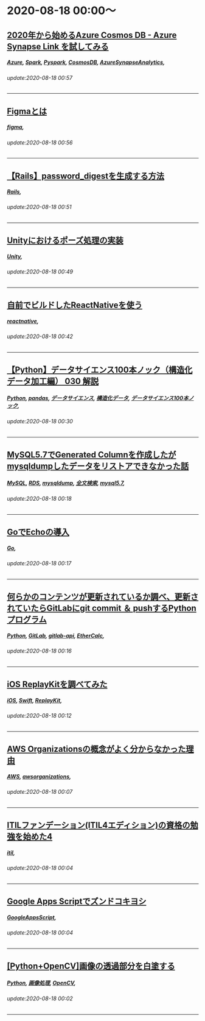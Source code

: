 # 2020-08-18 00:00～
## [2020年から始めるAzure Cosmos DB - Azure Synapse Link を試してみる](https://qiita.com/ymasaoka/items/3caac5045f0e5349504f)
##### [Azure](https://qiita.com/tags/Azure), [Spark](https://qiita.com/tags/Spark), [Pyspark](https://qiita.com/tags/Pyspark), [CosmosDB](https://qiita.com/tags/CosmosDB), [AzureSynapseAnalytics](https://qiita.com/tags/AzureSynapseAnalytics), 
###### update:2020-08-18 00:57
---
## [Figmaとは](https://qiita.com/kotatsufujiwara/items/763d1b4bc9c716a92e41)
##### [figma](https://qiita.com/tags/figma), 
###### update:2020-08-18 00:56
---
## [【Rails】password_digestを生成する方法](https://qiita.com/someone7140/items/07805075ecd6c371289e)
##### [Rails](https://qiita.com/tags/Rails), 
###### update:2020-08-18 00:51
---
## [Unityにおけるポーズ処理の実装](https://qiita.com/Gueze/items/7a6cfb2190f96d34f96c)
##### [Unity](https://qiita.com/tags/Unity), 
###### update:2020-08-18 00:49
---
## [自前でビルドしたReactNativeを使う](https://qiita.com/abeyuya/items/12fd758ed0c9c3d46199)
##### [reactnative](https://qiita.com/tags/reactnative), 
###### update:2020-08-18 00:42
---
## [【Python】データサイエンス100本ノック（構造化データ加工編） 030 解説](https://qiita.com/TosakaNaoya/items/473d95be3b565b65ec79)
##### [Python](https://qiita.com/tags/Python), [pandas](https://qiita.com/tags/pandas), [データサイエンス](https://qiita.com/tags/データサイエンス), [構造化データ](https://qiita.com/tags/構造化データ), [データサイエンス100本ノック](https://qiita.com/tags/データサイエンス100本ノック), 
###### update:2020-08-18 00:30
---
## [MySQL5.7でGenerated Columnを作成したがmysqldumpしたデータをリストアできなかった話](https://qiita.com/k-onoda/items/6631ab27d5e98dad0ef1)
##### [MySQL](https://qiita.com/tags/MySQL), [RDS](https://qiita.com/tags/RDS), [mysqldump](https://qiita.com/tags/mysqldump), [全文検索](https://qiita.com/tags/全文検索), [mysql5.7](https://qiita.com/tags/mysql5.7), 
###### update:2020-08-18 00:18
---
## [GoでEchoの導入](https://qiita.com/yamaken/items/0bdb31f8b2a73b0fb403)
##### [Go](https://qiita.com/tags/Go), 
###### update:2020-08-18 00:17
---
## [何らかのコンテンツが更新されているか調べ、更新されていたらGitLabにgit commit ＆ pushするPythonプログラム](https://qiita.com/kanedaq/items/1f7e294b147a348fbe7e)
##### [Python](https://qiita.com/tags/Python), [GitLab](https://qiita.com/tags/GitLab), [gitlab-api](https://qiita.com/tags/gitlab-api), [EtherCalc](https://qiita.com/tags/EtherCalc), 
###### update:2020-08-18 00:16
---
## [iOS ReplayKitを調べてみた](https://qiita.com/shima0215/items/0569260918e6fae7f863)
##### [iOS](https://qiita.com/tags/iOS), [Swift](https://qiita.com/tags/Swift), [ReplayKit](https://qiita.com/tags/ReplayKit), 
###### update:2020-08-18 00:12
---
## [AWS Organizationsの概念がよく分からなかった理由](https://qiita.com/Romimi__2020/items/0c3ed0900e5cf3bf14ef)
##### [AWS](https://qiita.com/tags/AWS), [awsorganizations](https://qiita.com/tags/awsorganizations), 
###### update:2020-08-18 00:07
---
## [ITILファンデーション(ITIL4エディション)の資格の勉強を始めた4](https://qiita.com/tfjmb111/items/57687ea7849a87737d8a)
##### [itil](https://qiita.com/tags/itil), 
###### update:2020-08-18 00:04
---
## [Google Apps Scriptでズンドコキヨシ](https://qiita.com/yonoi/items/ecbf6beebfeb94282335)
##### [GoogleAppsScript](https://qiita.com/tags/GoogleAppsScript), 
###### update:2020-08-18 00:04
---
## [[Python+OpenCV]画像の透過部分を白塗する](https://qiita.com/Hajime-Ito/items/f6ab47092a6dd36d55e8)
##### [Python](https://qiita.com/tags/Python), [画像処理](https://qiita.com/tags/画像処理), [OpenCV](https://qiita.com/tags/OpenCV), 
###### update:2020-08-18 00:02
---





